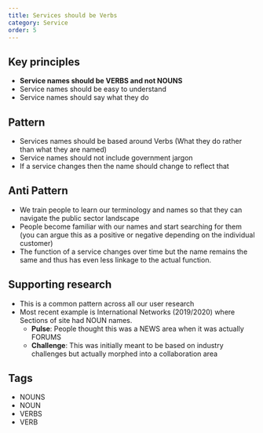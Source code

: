 ```yaml
---
title: Services should be Verbs
category: Service
order: 5
---
```


## Key principles ##
- **Service names should be VERBS and not NOUNS**
- Service names should be easy to understand
- Service names should say what they do

## Pattern
- Services names should be based around Verbs (What they do rather than what they are named)
- Service names should not include government jargon
- If a service changes then the name should change to reflect that

## Anti Pattern
- We train people to learn our terminology and names so that they can navigate the public sector landscape
- People become familiar with our names and start searching for them (you can argue this as a positive or negative depending on the individual customer)
- The function of a service changes over time but the name remains the same and thus has even less linkage to the actual function.

## Supporting research
- This is a common pattern across all our user research
- Most recent example is International Networks (2019/2020) where Sections of site had NOUN names.
   - **Pulse**:  People thought this was a NEWS area when it was actually FORUMS
   - **Challenge**:  This was initially meant to be based on industry challenges but actually morphed into a collaboration area


## Tags
- NOUNS
- NOUN
- VERBS
- VERB

